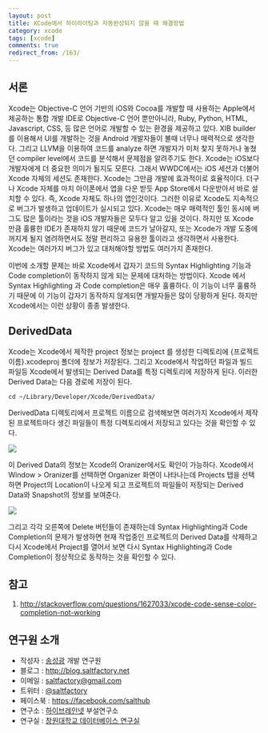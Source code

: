 ```yaml
---
layout: post
title: XCode에서 하이라이팅과 자동완성되지 않을 때 해결방법
category: xcode
tags: [xcode]
comments: true
redirect_from: /163/
---
```


## 서론

Xcode는 Objective-C 언어 기반의 iOS와 Cocoa를 개발할 때 사용하는 Apple에서 제공하는 통합 개발 IDE로 Objective-C 언어 뿐만아니라, Ruby, Python, HTML, Javascript, CSS,  등 많은 언어로 개발할 수 있는 환경을 제공하고 있다. XIB builder를 이용해서 UI를 개발하는 것을 Android 개발자들이 볼때 너무나 매력적으로 생각한다. 그리고 LLVM을 이용하여 코드를 analyze 하면 개발자가 미처 찾지 못하거나 놓쳤던 compiler level에서 코드를 분석해서 문제점을 알려주기도 한다. Xcode는 iOS보다 개발자에게 더 중요한 의미가 될지도 모른다. 그래서 WWDC에서는 iOS 세션과 더불어 Xcode 자체의 세션도 존재한다. Xcode는 그만큼 개발에 효과적이로 효율적이다. 더구나 Xcode 자체를 마치 아이폰에서 앱을 다운 받듯 App Store에서 다운받아서 바로 설치할 수 있다. 즉, Xcode 자체도 하나의 앱인것이다. 그러한 이유로 Xcode도 지속적으로 버그가 발생하고 업데이트가 실시되고 있다.  Xcode는 매우 매력적인 툴인 동시에 버그도 많은 툴이라는 것을 iOS 개발자들은 모두다 알고 있을 것이다. 하지만 또 Xcode 만큼 훌륭한 IDE가 존재하지 않기 때문에 코드가 날아갈지, 또는 Xcode가 개발 도중에 꺼지게 될지 염려하면서도 정말 편리하고 유용한 툴이라고 생각하면서 사용한다. Xcode는 여러가지 버그가 있고 대처해야할 방법도 여러가지 존재한다.

이번에 소개할 문제는 바로 Xcode에서 갑자기 코드의 Syntax Highlighting 기능과 Code completion이 동작하지 않게 되는 문제에 대처하는 방법이다. Xcode 에서 Syntax Highlighting 과 Code completion은 매우 훌륭하다. 이 기능이 너무 훌륭하기 때문에 이 기능이 갑자기 동작하지 않게되면 개발자들은 많이 당황하게 된다. 하지만 Xcode에서는 이런 상황이 종종 발생한다.

<!--more-->

## DerivedData

Xcode는 Xcode에서 제작한 project 정보는 project 를 생성한 디렉토리에 {프로젝트이름}.xcodeproj 폴더에 정보가 저장된다. 그리고 Xcode에서 작업하던 파일과 빌드 파일등 Xcode에서 발생되는 Derived Data를 특정 디렉토리에 저장하게 된다. 이러한 Derived Data는 다음 경로에 저장이 된다.

```
cd ~/Library/Developer/Xcode/DerivedData/
```

DerivedData 디렉토리에서 프로젝트 이름으로 검색해보면 여러가지 Xcode에서 제작된 프로젝트마다 생긴 파일들이 특정 디렉토리에서 저장되고 있다는 것을 확인할 수 있다.

![](http://cfile6.uf.tistory.com/image/17786F374FF4E9470F067E)

이 Derived Data의 정보는 Xcode의 Oranizer에서도 확인이 가능하다.
Xcode에서 Window > Oranizer를 선택하면 Organizer 화면이 나타나는데 Projects 탭을 선택하면 Project의 Location이 나오게 되고 프로젝트의 파일들이 저장되는 Derived Data와 Snapshot의 정보를 보여준다.

![](http://cfile25.uf.tistory.com/image/17785A334FF4E93B11CB76)

그리고 각각 오른쪽에 Delete 버턴들이 존재하는데 Syntax Highlighting과 Code Completion의 문제가 발생하면 현재 작업중인 프로젝트의 Derived Data를 삭제하고 다시 Xcode에서 Project를 열어서 보면 다시 Syntax Highlighting과 Code Completion이 정상적으로 동작하는 것을 확인할 수 있다.


## 참고

1. http://stackoverflow.com/questions/1627033/xcode-code-sense-color-completion-not-working


## 연구원 소개

* 작성자 : [송성광](http://about.me/saltfactory) 개발 연구원
* 블로그 : http://blog.saltfactory.net
* 이메일 : [saltfactory@gmail.com](mailto:saltfactory@gmail.com)
* 트위터 : [@saltfactory](https://twitter.com/saltfactory)
* 페이스북 : https://facebook.com/salthub
* 연구소 : [하이브레인넷](http://www.hibrain.net) 부설연구소
* 연구실 : [창원대학교 데이터베이스 연구실](http://dblab.changwon.ac.kr)
